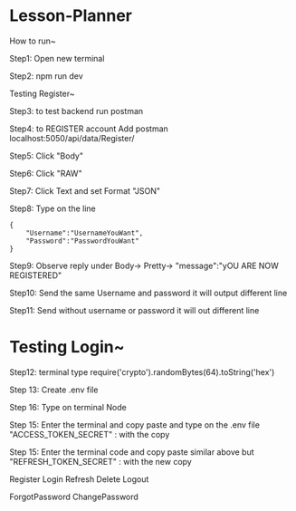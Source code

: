 # Lesson-Planner 

How to run~

Step1: Open new terminal

Step2: npm run dev

Testing Register~

Step3: to test backend run postman

Step4: to REGISTER account Add postman localhost:5050/api/data/Register/

Step5: Click "Body"

Step6: Click "RAW"

Step7: Click Text and set Format "JSON"

Step8: Type on the line

```
{
    "Username":"UsernameYouWant",
    "Password":"PasswordYouWant"
}
```

Step9: Observe reply under Body-> Pretty-> "message":"yOU ARE NOW REGISTERED"

Step10: Send the same Username and password it will output different line

Step11: Send without username or password it will out different line

# Testing Login~

Step12: terminal type require('crypto').randomBytes(64).toString('hex')

Step 13: Create .env file

Step 16: Type on terminal Node

Step 15: Enter the terminal and copy paste and type on the .env file "ACCESS_TOKEN_SECRET" : with the copy

Step 15: Enter the terminal code and copy paste similar above but "REFRESH_TOKEN_SECRET" : with the new copy





Register
Login
Refresh
Delete
Logout


ForgotPassword
ChangePassword

